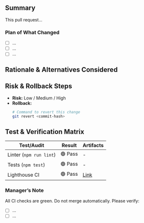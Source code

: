 <!--
Thank you for your contribution. Please provide a summary of the change and which issue is fixed. Please also include relevant motivation and context.
-->

## Summary

<!-- A one-line summary of the change. -->

This pull request...

### Plan of What Changed

- [ ] ...
- [ ] ...
- [ ] ...

## Rationale & Alternatives Considered

<!-- A clear and concise description of the rationale for this change. Why is this the best approach? What other alternatives were considered and why were they rejected? -->

## Risk & Rollback Steps

- **Risk:** Low / Medium / High
- **Rollback:**
  ```bash
  # Command to revert this change
  git revert <commit-hash>
  ```

## Test & Verification Matrix

<!--
Detail the verification steps taken.
- How to reproduce locally.
- Links to test artifacts (Lighthouse reports, screenshots, etc.).
-->

| Test/Audit              | Result  | Artifacts |
| ----------------------- | ------- | --------- |
| Linter (`npm run lint`) | 🟢 Pass | -         |
| Tests (`npm test`)      | 🟢 Pass | -         |
| Lighthouse CI           | 🟢 Pass | [Link]()  |

### Manager’s Note

<!-- A note to the manager reviewing this PR. -->

All CI checks are green. Do not merge automatically.
Please verify:

- [ ] ...
- [ ] ...
